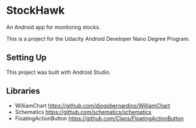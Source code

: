 # StockHawk
An Android app for monitoring stocks.

This is a project for the Udacity Android Developer Nano Degree Program.

## Setting Up
This project was built with Android Studio.

## Libraries
* WilliamChart https://github.com/diogobernardino/WilliamChart
* Schematics https://github.com/schematics/schematics
* FloatingActionButton https://github.com/Clans/FloatingActionButton
